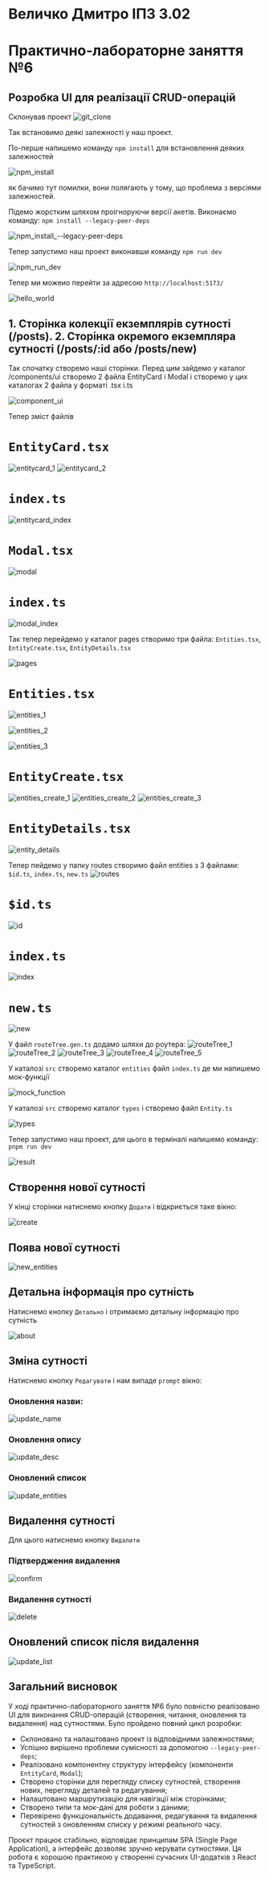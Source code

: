 # Величко Дмитро ІПЗ 3.02
# Практично-лабораторне заняття №6
## Розробка UI для реалізації CRUD-операцій

Склонував проект
![git_clone](https://github.com/user-attachments/assets/9b3201ee-32a4-4ea8-b83b-3fcc84322f77)


Так встановимо деякі залежності у наш проект. 

По-перше напишемо команду ```npm install``` для встановлення деяких залежностей

![npm_install](https://github.com/user-attachments/assets/58c31578-f0cc-4211-89fa-9c5a58695f6f)


як бачимо тут помилки, вони полягають у тому, що проблема з версіями залежностей.

Підемо жорстким шляхом проігноруючи версії акетів. Виконаємо команду: ```npm install --legacy-peer-deps```

![npm_install_--legacy-peer-deps](https://github.com/user-attachments/assets/b4c57d57-1f82-4b3f-b5a4-c91289946ed2)


Тепер запустимо наш проект виконавши команду ```npm run dev```

![npm_run_dev](https://github.com/user-attachments/assets/436d591a-d90d-45b1-bf7b-32d891b636a2)


Тепер ми можеио перейти за адресою ```http://localhost:5173/```

![hello_world](https://github.com/user-attachments/assets/bd90d0f0-24a2-4670-887e-d291ea059cb2)


## 1. Сторінка колекції екземплярів сутності (/posts). 2. Сторінка окремого екземпляра сутності (/posts/:id або /posts/new)

Так спочатку створемо наші сторінки. Перед цим зайдемо у каталог /components/ui створемо
2 файла EntityCard і Modal і створемо у цих каталогах 2 файла у форматі .tsx і.ts

![component_ui](https://github.com/user-attachments/assets/f42db2a7-5d54-48e6-9443-ff1f46dcec39)

Тепер зміст файлів

# ```EntityCard.tsx```
![entitycard_1](https://github.com/user-attachments/assets/42915147-dffb-417d-ba6e-b88c5a0837b4)
![entitycard_2](https://github.com/user-attachments/assets/93de5d38-7a45-4740-9437-47665db12e7d)


# ```index.ts```
![entitycard_index](https://github.com/user-attachments/assets/cf19d3a0-d835-4fe5-815c-731c7a138180)


# ```Modal.tsx```
![modal](https://github.com/user-attachments/assets/a57bc225-a1cd-4df1-b912-56c06b9ead09)


# ```index.ts```
![modal_index](https://github.com/user-attachments/assets/9ac4bc96-8df2-4adc-97f3-e8b70ebe3d6d)


Так тепер перейдемо у каталог pages створимо три файла: ```Entities.tsx```, ```EntityCreate.tsx```, ```EntityDetails.tsx```

![pages](https://github.com/user-attachments/assets/fe1e11a5-7213-4143-8e27-a25aab23b81f)


# ```Entities.tsx```
![entities_1](https://github.com/user-attachments/assets/bdaa1c02-4a12-4fef-949a-041220408e13)

![entities_2](https://github.com/user-attachments/assets/5dc139d3-4443-44db-8e0b-b6fd0628c017)

![entities_3](https://github.com/user-attachments/assets/17660010-4bf9-4e31-9919-3b70d7f074d1)


# ```EntityCreate.tsx```
![entities_create_1](https://github.com/user-attachments/assets/76f625fc-c981-481c-b082-845bdcf3ebd7)
![entities_create_2](https://github.com/user-attachments/assets/e9d000f5-dccd-4b28-b619-f9be62b61701)
![entities_create_3](https://github.com/user-attachments/assets/9fa1c1ca-b04c-4c35-9799-111504b2e7e1)


# ```EntityDetails.tsx```
![entity_details](https://github.com/user-attachments/assets/e8dcd7dd-f2f9-4a62-97ef-8208177839aa)

Тепер пейдемо у папку routes створимо файл entities з 3 файлами: ```$id.ts```, ```index.ts```, ```new.ts```
![routes](https://github.com/user-attachments/assets/3de5f133-434a-4377-b171-2bf2a1f1d178)

# ```$id.ts```
![id](https://github.com/user-attachments/assets/0e432930-c9be-4267-8b85-3cc649eb1ecd)


# ```index.ts```
![index](https://github.com/user-attachments/assets/718f96c0-0e5e-4a9c-b0fc-fe75a8a4eacf)

# ```new.ts```
![new](https://github.com/user-attachments/assets/ea3715ab-9a83-4ed9-a82c-6896dad35f68)


У файл ```routeTree.gen.ts``` додамо шляхи до роутера:
![routeTree_1](https://github.com/user-attachments/assets/fdaca435-5508-46c8-bc5b-fbb60e8b9c99)
![routeTree_2](https://github.com/user-attachments/assets/1fcffdea-80d2-4642-bc68-01f0ab47e500)
![routeTree_3](https://github.com/user-attachments/assets/c90fa456-7fa3-4258-b20c-9795bee75cf5)
![routeTree_4](https://github.com/user-attachments/assets/08a848b6-56cc-4cd0-b2ff-396459025591)
![routeTree_5](https://github.com/user-attachments/assets/3d5746db-46c7-4a5b-8be3-0a0628c09b78)



У  каталозі ```src``` створемо каталог ```entities``` файл ```index.ts``` де ми напишемо мок-функції

![mock_function](https://github.com/user-attachments/assets/5e92106d-6c66-4fed-82b6-fbbfa1b6aefd)

У каталозі ```src``` створемо каталог ```types``` і створемо файл ```Entity.ts```

![types](https://github.com/user-attachments/assets/2856fe07-759f-4e53-8965-b034d4698cbb)

Тепер запустимо наш проект, для цього в терміналі напишемо команду: ```pnpm run dev```

![result](https://github.com/user-attachments/assets/978363c1-46df-475e-a4f5-ea6c37739c76)

## Створення нової сутності
У кінці сторінки натиснемо кнопку `Додати` і відкриється таке вікно:

![create](https://github.com/user-attachments/assets/f630ea69-2df2-4d78-b87c-2f351b327b5d)

## Поява нової сутності 
![new_entities](https://github.com/user-attachments/assets/4509cc59-d793-4460-909d-e69432174f9b)

## Детальна інформація про сутність

Натиснемо кнопку `Детально` і отримаємо детальну інформацію про сутність

![about](https://github.com/user-attachments/assets/7ecc13f1-8f16-42b7-881b-427ac7131ea6)

## Зміна сутності

Натиснемо кнопку `Редагувати` і нам випаде `prompt` вікно:

### Оновлення назви:

![update_name](https://github.com/user-attachments/assets/1312e83a-79d4-4b7c-8818-418787b1ace7)

### Оновлення опису

![update_desc](https://github.com/user-attachments/assets/c4f06ade-364d-445a-b518-56329b38a3b1)

### Оновлений список

![update_entities](https://github.com/user-attachments/assets/d47cf52b-0ac8-4b8d-8933-955c2d6ba9a9)

## Видалення сутності

Для цього натиснемо кнопку `Видалити`

### Підтвердження видалення

![confirm](https://github.com/user-attachments/assets/c73dc165-694d-428e-8a74-7d854505471e)

### Видалення сутності

![delete](https://github.com/user-attachments/assets/129a44aa-ad1e-4b50-84d6-d1abf40a0897)


## Оновлений список після видалення
![update_list](https://github.com/user-attachments/assets/f9039d58-999c-47e4-ae8a-8c4d8cdf0c13)


## Загальний висновок

У ході практично-лабораторного заняття №6 було повністю реалізовано UI для виконання CRUD-операцій (створення, читання, оновлення та видалення) над сутностями. Було пройдено повний цикл розробки:
- Склоновано та налаштовано проект із відповідними залежностями;
- Успішно вирішено проблеми сумісності за допомогою ```--legacy-peer-deps```;
- Реалізовано компонентну структуру інтерфейсу (компоненти ```EntityCard```, ```Modal```);
- Створено сторінки для перегляду списку сутностей, створення нових, перегляду деталей та редагування;
- Налаштовано маршрутизацію для навігації між сторінками;
- Створено типи та мок-дані для роботи з даними;
- Перевірено функціональність додавання, редагування та видалення сутностей з оновленням списку у режимі реального часу.

Проєкт працює стабільно, відповідає принципам SPA (Single Page Application), а інтерфейс дозволяє зручно керувати сутностями. Ця робота є хорошою практикою у створенні сучасних UI-додатків з React та TypeScript.
